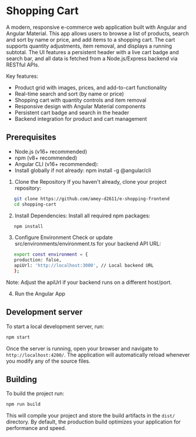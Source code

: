 # Shopping Cart

A modern, responsive e-commerce web application built with Angular and Angular Material. This app allows users to browse a list of products, search and sort by name or price, and add items to a shopping cart. The cart supports quantity adjustments, item removal, and displays a running subtotal. The UI features a persistent header with a live cart badge and search bar, and all data is fetched from a Node.js/Express backend via RESTful APIs.

Key features:

- Product grid with images, prices, and add-to-cart functionality
- Real-time search and sort (by name or price)
- Shopping cart with quantity controls and item removal
- Responsive design with Angular Material components
- Persistent cart badge and search in the header
- Backend integration for product and cart management

## Prerequisites

- Node.js (v16+ recommended)
- npm (v8+ recommended)
- Angular CLI (v16+ recommended):
- Install globally if not already:
  npm install -g @angular/cli

1. Clone the Repository
   If you haven't already, clone your project repository:

```bash
   git clone https://github.com/amey-d2611/e-shopping-frontend
   cd shopping-cart
```

2. Install Dependencies: Install all required npm packages:

```bash
   npm install
```

3. Configure Environment
   Check or update src/environments/environment.ts for your backend API URL:

```bash
   export const environment = {
   production: false,
   apiUrl: 'http://localhost:3000', // Local backend URL
   };
```

Note: Adjust the apiUrl if your backend runs on a different host/port.

4. Run the Angular App

## Development server

To start a local development server, run:

```bash
npm start
```

Once the server is running, open your browser and navigate to `http://localhost:4200/`. The application will automatically reload whenever you modify any of the source files.

## Building

To build the project run:

```bash
npm run build
```

This will compile your project and store the build artifacts in the `dist/` directory. By default, the production build optimizes your application for performance and speed.
